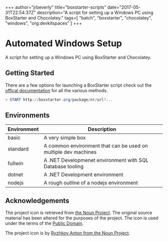 +++
author="jrbeverly"
title="boxstarter-scripts"
date="2017-05-31T22:54:37Z"
description="A script for setting up a Windows PC using BoxStarter and Chocolatey."
tags=[
  "batch",
  "boxstarter",
  "chocolatey",
  "windows",
  "org:devkitspaces"
]
+++

# Automated Windows Setup

A script for setting up a Windows PC using BoxStarter and Chocolatey.

## Getting Started

There are a few options for launching a BoxStarter script check out the [offical documentation](http://boxstarter.org/InstallingPackages) for
all the various methods.

```powershell
> START http://boxstarter.org/package/nr/url?...
```

## Environments

| Environment | Description |
| ---         | ---         |
| basic | A very simple box |
| standard | A common environment that can be used on multiple dev machines |
| fullwin | A .NET Developmenet environment with SQL Database tooling |
| dotnet | A .NET Development environment |
| nodejs | A rough outline of a nodejs environment |

## Acknowledgements

The project icon is retrieved from [the Noun Project](docs/icon/icon.json). The original source material has been altered for the purposes of the project. The icon is used under the terms of the [Public Domain](https://creativecommons.org/publicdomain/zero/1.0/).

The project icon is by [Ryzhkov Anton from the Noun Project](https://thenounproject.com/term/box/23313/).